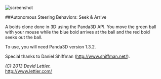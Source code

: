 ![screenshot](http://img246.imageshack.us/img246/7656/boidpp6.jpg)

##Autonomous Steering Behaviors: Seek & Arrive

A boids clone done in 3D using the Panda3D API. You move the green ball with your mouse while the blue boid arrives at the ball and the red boid seeks out the ball.

To use, you will need Panda3D version 1.3.2.

Special thanks to Daniel Shiffman (http://www.shiffman.net/).

_(C) 2013 David Lettier._  
http://www.lettier.com/ 
